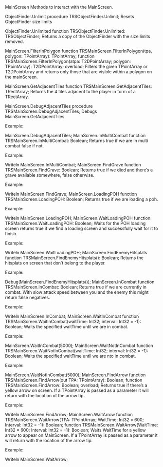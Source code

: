 MainScreen
Methods to interact with the MainScreen.

ObjectFinder.Unlimit
procedure TRSObjectFinder.Unlimit;
Resets ObjectFinder size limits

ObjectFinder.Unlimited
function TRSObjectFinder.Unlimited: TRSObjectFinder;
Returns a copy of the ObjectFinder with the size limits removed.

MainScreen.FilterInPolygon
function TRSMainScreen.FilterInPolygon(tpa, polygon: TPointArray): TPointArray;
function TRSMainScreen.FilterInPolygon(atpa: T2DPointArray; polygon: TPointArray): T2DPointArray; overload;
Filters the given TPointArray or T2DPointArray and returns only those that are visible within a polygon on the mainScreen.

MainScreen.GetAdjacentTiles
function TRSMainScreen.GetAdjacentTiles: TRectArray;
Returns the 4 tiles adjacent to the player in form of a TRectArray.

MainScreen.DebugAdjacentTiles
procedure TRSMainScreen.DebugAdjacentTiles;
Debugs MainScreen.GetAdjacentTiles.

Example:

MainScreen.DebugAdjacentTiles;
MainScreen.InMultiCombat
function TRSMainScreen.InMultiCombat: Boolean;
Returns true if we are in multi combat false if not.

Example:

Writeln MainScreen.InMultiCombat;
MainScreen.FindGrave
function TRSMainScreen.FindGrave: Boolean;
Returns true if we died and there’s a grave available somewhere, false otherwise.

Example:

Writeln MainScreen.FindGrave;
MainScreen.LoadingPOH
function TRSMainScreen.LoadingPOH: Boolean;
Returns true if we are loading a poh.

Example:

Writeln MainScreen.LoadingPOH;
MainScreen.WaitLoadingPOH
function TRSMainScreen.WaitLoadingPOH: Boolean;
Waits for the POH loading screen returns true if we find a loading screen and successfully wait for it to finish.

Example:

Writeln MainScreen.WaitLoadingPOH;
MainScreen.FindEnemyHitsplats
function TRSMainScreen.FindEnemyHitsplats(): Boolean;
Returns the hitsplats on screen that don’t belong to the player.

Example:

Debug(MainScreen.FindEnemyHitsplats());
MainScreen.InCombat
function TRSMainScreen.InCombat: Boolean;
Returns true if we are currently in combat. With slow attack speed between you and the enemy this might return false negatives.

Example:

Writeln MainScreen.InCombat;
MainScreen.WaitInCombat
function TRSMainScreen.WaitInCombat(waitTime: Int32; interval: Int32 = -1): Boolean;
Waits the specified waitTime until we are in combat.

Example:

MainScreen.WaitInCombat(5000);
MainScreen.WaitNotInCombat
function TRSMainScreen.WaitNotInCombat(waitTime: Int32; interval: Int32 = -1): Boolean;
Waits the specified waitTime until we are nto in combat.

Example:

MainScreen.WaitNotInCombat(5000);
MainScreen.FindArrow
function TRSMainScreen.FindArrow(out TPA: TPointArray): Boolean;
function TRSMainScreen.FindArrow: Boolean; overload;
Returns true if there’s a yellow arrow on screen. If a TPointArray is passed as a parameter it will return with the location of the arrow tip.

Example:

Writeln MainScreen.FindArrow;
MainScreen.WaitArrow
function TRSMainScreen.WaitArrow(TPA: TPointArray; WaitTime: Int32 = 600; Interval: Int32 = -1): Boolean;
function TRSMainScreen.WaitArrow(WaitTime: Int32 = 600; Interval: Int32 = -1): Boolean;
Waits WaitTime for a yellow arrow to appear on MainScreen. If a TPointArray is passed as a parameter it will return with the location of the arrow tip.

Example:

Writeln MainScreen.WaitArrow;